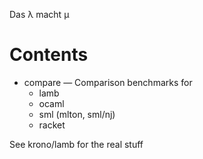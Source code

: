 Das λ macht μ

Contents
========

 * compare — Comparison benchmarks for 
     * lamb
     * ocaml
     * sml (mlton, sml/nj)
     * racket

See krono/lamb for the real stuff
